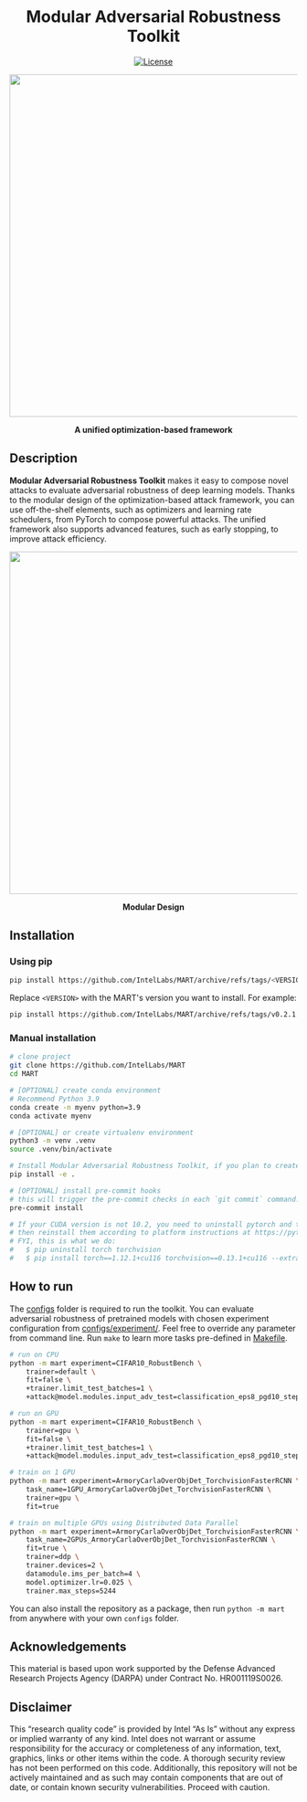 <div align="center">

# Modular Adversarial Robustness Toolkit

[![License](https://img.shields.io/badge/License-BSD%203--Clause-blue.svg)](https://opensource.org/licenses/BSD-3-Clause)

<img src="data/loop.png" width="600">

<b>A unified optimization-based framework</b>

</div>

## Description

**Modular Adversarial Robustness Toolkit** makes it easy to compose novel attacks to evaluate adversarial robustness of deep learning models. Thanks to the modular design of the optimization-based attack framework, you can use off-the-shelf elements, such as optimizers and learning rate schedulers, from PyTorch to compose powerful attacks. The unified framework also supports advanced features, such as early stopping, to improve attack efficiency.

<div align="center">
  <img src="data/arch.png" width="600">

<b>Modular Design</b>

</div>

## Installation

### Using pip

```bash
pip install https://github.com/IntelLabs/MART/archive/refs/tags/<VERSION>.zip
```

Replace `<VERSION>` with the MART's version you want to install. For example:

```bash
pip install https://github.com/IntelLabs/MART/archive/refs/tags/v0.2.1.zip
```

### Manual installation

```bash
# clone project
git clone https://github.com/IntelLabs/MART
cd MART

# [OPTIONAL] create conda environment
# Recommend Python 3.9
conda create -n myenv python=3.9
conda activate myenv

# [OPTIONAL] or create virtualenv environment
python3 -m venv .venv
source .venv/bin/activate

# Install Modular Adversarial Robustness Toolkit, if you plan to create your own `configs` folder elsewhere.
pip install -e .

# [OPTIONAL] install pre-commit hooks
# this will trigger the pre-commit checks in each `git commit` command.
pre-commit install

# If your CUDA version is not 10.2, you need to uninstall pytorch and torchvision, and
# then reinstall them according to platform instructions at https://pytorch.org/get-started/
# FYI, this is what we do:
#   $ pip uninstall torch torchvision
#   $ pip install torch==1.12.1+cu116 torchvision==0.13.1+cu116 --extra-index-url https://download.pytorch.org/whl/cu116

```

## How to run

The [configs](/configs) folder is required to run the toolkit. You can evaluate adversarial robustness of pretrained models with chosen experiment configuration from [configs/experiment/](configs/experiment/). Feel free to override any parameter from command line. Run `make` to learn more tasks pre-defined in [Makefile](Makefile).

```bash
# run on CPU
python -m mart experiment=CIFAR10_RobustBench \
	trainer=default \
	fit=false \
	+trainer.limit_test_batches=1 \
	+attack@model.modules.input_adv_test=classification_eps8_pgd10_step1

# run on GPU
python -m mart experiment=CIFAR10_RobustBench \
	trainer=gpu \
	fit=false \
	+trainer.limit_test_batches=1 \
	+attack@model.modules.input_adv_test=classification_eps8_pgd10_step1

# train on 1 GPU
python -m mart experiment=ArmoryCarlaOverObjDet_TorchvisionFasterRCNN \
	task_name=1GPU_ArmoryCarlaOverObjDet_TorchvisionFasterRCNN \
	trainer=gpu \
	fit=true

# train on multiple GPUs using Distributed Data Parallel
python -m mart experiment=ArmoryCarlaOverObjDet_TorchvisionFasterRCNN \
	task_name=2GPUs_ArmoryCarlaOverObjDet_TorchvisionFasterRCNN \
	fit=true \
	trainer=ddp \
	trainer.devices=2 \
	datamodule.ims_per_batch=4 \
	model.optimizer.lr=0.025 \
	trainer.max_steps=5244
```

You can also install the repository as a package, then run `python -m mart` from anywhere with your own `configs` folder.

## Acknowledgements

This material is based upon work supported by the Defense Advanced Research Projects Agency (DARPA) under Contract No. HR001119S0026.

## Disclaimer

This “research quality code”  is provided by Intel “As Is” without any express or implied warranty of any kind. Intel does not warrant or assume responsibility for the accuracy or completeness of any information, text, graphics, links or other items within the code. A thorough security review has not been performed on this code. Additionally, this repository will not be actively maintained and as such may contain components that are out of date, or contain known security vulnerabilities. Proceed with caution.
